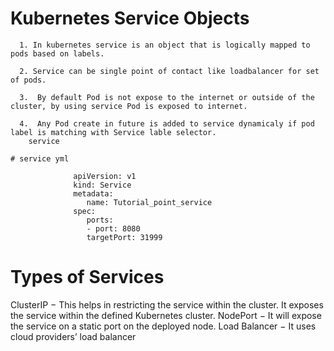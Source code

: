 # Kubernetes Service Objects

      1. In kubernetes service is an object that is logically mapped to pods based on labels.
       
      2. Service can be single point of contact like loadbalancer for set of pods.
       
      3.  By default Pod is not expose to the internet or outside of the cluster, by using service Pod is exposed to internet.
      
      4.  Any Pod create in future is added to service dynamicaly if pod label is matching with Service lable selector.
        service
        
    # service yml  
    
                  apiVersion: v1
                  kind: Service
                  metadata:
                     name: Tutorial_point_service
                  spec:
                     ports:
                     - port: 8080
                     targetPort: 31999
        
# Types of Services

ClusterIP − This helps in restricting the service within the cluster. It exposes the service within the defined Kubernetes cluster.
NodePort − It will expose the service on a static port on the deployed node. 
Load Balancer − It uses cloud providers’ load balancer
